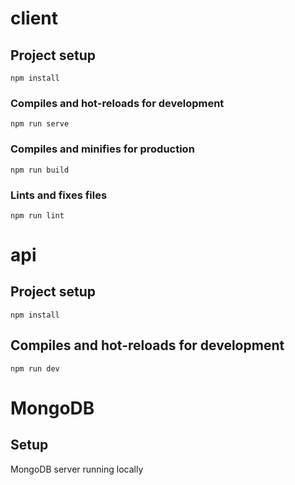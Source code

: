 # client

## Project setup
```
npm install
```

### Compiles and hot-reloads for development
```
npm run serve
```

### Compiles and minifies for production
```
npm run build
```

### Lints and fixes files
```
npm run lint
```

# api

## Project setup
```
npm install 
```

## Compiles and hot-reloads for development
```
npm run dev
```

# MongoDB

## Setup
MongoDB server running locally 
